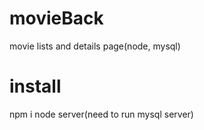 # movieBack
movie lists and details page(node, mysql)

# install
npm i
node server(need to run mysql server)
